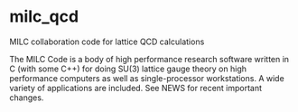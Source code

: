 milc_qcd
========

MILC collaboration code for lattice QCD calculations

The MILC Code is a body of high performance research software written
in C (with some C++) for doing SU(3) lattice gauge theory on high
performance computers as well as single-processor workstations.  A
wide variety of applications are included.  See NEWS for recent
important changes.
